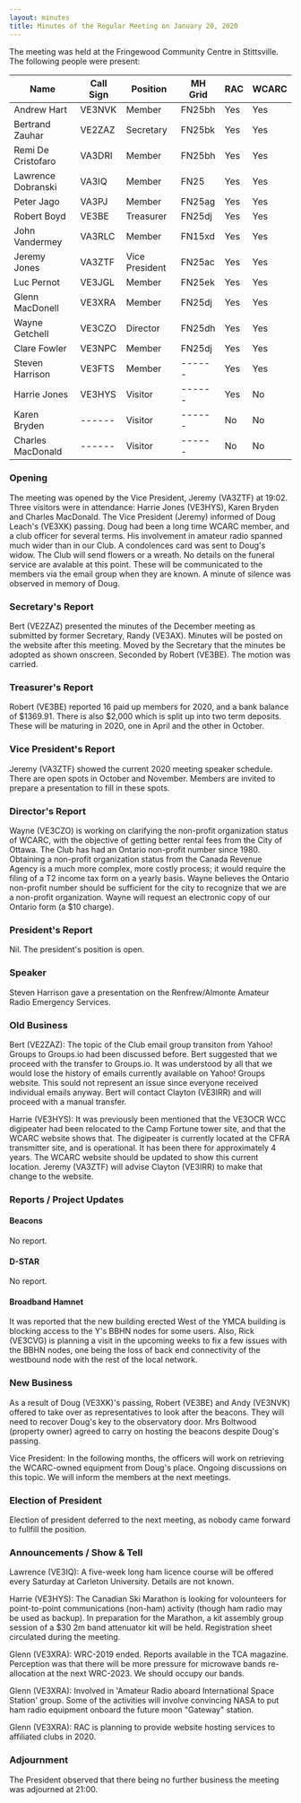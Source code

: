 ```yaml
---
layout: minutes
title: Minutes of the Regular Meeting on January 20, 2020
---
```


The meeting was held at  the Fringewood Community Centre in Stittsville.
The following people were present:

| Name                   | Call Sign  | Position         | MH Grid | RAC | WCARC |
|------------------------|------------|------------------|---------|-----|-------|
| Andrew Hart            | VE3NVK     | Member           | FN25bh  | Yes | Yes   |
| Bertrand Zauhar        | VE2ZAZ     | Secretary        | FN25bk  | Yes | Yes   |
| Remi De Cristofaro     | VA3DRI     | Member           | FN25bh  | Yes | Yes   |
| Lawrence Dobranski     | VA3IQ      | Member           | FN25    | Yes | Yes   |
| Peter Jago             | VA3PJ      | Member           | FN25ag  | Yes | Yes   |
| Robert Boyd            | VE3BE      | Treasurer        | FN25dj  | Yes | Yes   |
| John Vandermey         | VA3RLC     | Member           | FN15xd  | Yes | Yes   |
| Jeremy Jones           | VA3ZTF     | Vice President   | FN25ac  | Yes | Yes   |
| Luc Pernot             | VE3JGL     | Member           | FN25ek  | Yes | Yes   |
| Glenn MacDonell        | VE3XRA     | Member           | FN25dj  | Yes | Yes   |
| Wayne Getchell         | VE3CZO     | Director         | FN25dh  | Yes | Yes   |
| Clare Fowler           | VE3NPC     | Member           | FN25dj  | Yes | Yes   |
| Steven Harrison        | VE3FTS     | Member           | ------  | Yes | Yes   |
| Harrie Jones           | VE3HYS     | Visitor          | ------  | Yes | No    |
| Karen Bryden           | ------     | Visitor          | ------  | No  | No    |
| Charles MacDonald      | ------     | Visitor          | ------  | No  | No    |


### Opening

The meeting was opened by the Vice President, Jeremy (VA3ZTF) at 19:02.
Three visitors were in attendance: Harrie Jones (VE3HYS), Karen Bryden and Charles MacDonald.
The Vice President (Jeremy) informed of Doug Leach's (VE3XK) passing. Doug had been a long time WCARC member, and a club officer for several terms. His involvement in amateur radio spanned much wider than in our Club. A condolences card was sent to Doug's widow. The Club will send flowers or a wreath. No details on the funeral service are avalable at this point. These will be communicated to the members via the email group when they are known. A minute of silence was observed in memory of Doug.

### Secretary's Report

Bert (VE2ZAZ) presented the minutes of the December meeting as submitted by former Secretary, Randy (VE3AX). Minutes will be posted on the website after this meeting. Moved by the Secretary that the minutes be adopted as shown onscreen. Seconded by Robert (VE3BE). The motion was carried.

### Treasurer's Report

Robert (VE3BE) reported 16 paid up members for 2020, and a bank balance of $1369.91.
There is also $2,000 which is split up into two term deposits. These will be maturing in 2020, one in April and the other in October.

### Vice President's Report

Jeremy (VA3ZTF) showed the current 2020 meeting speaker schedule.  There are open spots in October and November. Members are invited to prepare a presentation to fill in these spots.

### Director's Report

Wayne (VE3CZO) is working on clarifying the non-profit organization status of WCARC, with the objective of getting better rental fees from the City of Ottawa. The Club has had an Ontario non-profit number since 1980. Obtaining a non-profit organization status from the Canada Revenue Agency is a much more complex, more costly process; it would require the filing of a T2 income tax form on a yearly basis. Wayne believes the Ontario non-profit number should be sufficient for the city to recognize that we are a non-profit organization. Wayne will request an electronic copy of our Ontario form (a $10 charge).

### President's Report

Nil. The president's position is open.

### Speaker

Steven Harrison gave a presentation on the Renfrew/Almonte Amateur Radio Emergency Services.

### Old Business

Bert (VE2ZAZ): The topic of the Club email group transiton from Yahoo! Groups to Groups.io had been discussed before. Bert suggested that we proceed with the transfer to Groups.io. It was understood by all that we would lose the history of emails currently available on Yahoo! Groups website. This sould not represent an issue since everyone received individual emails anyway. Bert will contact Clayton (VE3IRR) and will proceed with a manual transfer.

Harrie (VE3HYS): It was previously been mentioned that the VE3OCR WCC digipeater had been relocated to the Camp Fortune tower site, and that the WCARC website shows that. The digipeater is currently located at the CFRA transmitter site, and is operational. It has been there for approximately 4 years. The WCARC website should be updated to show this current location. Jeremy (VA3ZTF) will advise Clayton (VE3IRR) to make that change to the website.

### Reports / Project Updates

#### Beacons

No report.

#### D-STAR

No report.

#### Broadband Hamnet

It was reported that the new building erected West of the YMCA building is blocking access to the Y's BBHN nodes for some users. Also, Rick (VE3CVG) is planning a visit in the upcoming weeks to fix a few issues with the BBHN nodes, one being the loss of back end connectivity of the westbound node with the rest of the local network.

### New Business

As a result of Doug (VE3XK)'s passing, Robert (VE3BE) and Andy (VE3NVK) offered to take over as representatives to look after the beacons.  They will need to recover Doug's key to the observatory door. Mrs Boltwood (property owner) agreed to carry on hosting the beacons despite Doug's passing.

Vice President: In the following months, the officers will work on retrieving the WCARC-owned equipment from Doug's place. Ongoing discussions on this topic. We will inform the members at the next meetings.

### Election of President
Election of president deferred to the next meeting, as nobody came forward to fullfill the position.

### Announcements / Show & Tell

Lawrence (VE3IQ): A five-week long ham licence course will be offered every Saturday at Carleton University. Details are not known.

Harrie (VE3HYS): The Canadian Ski Marathon is looking for volounteers for point-to-point communications (non-ham) activity (though ham radio may be used as backup). In preparation for the Marathon, a kit assembly group session of a $30 2m band attenuator kit will be held. Registration sheet circulated during the meeting.

Glenn (VE3XRA): WRC-2019 ended. Reports available in the TCA magazine. Perception was that there will be more pressure for microwave bands re-allocation at the next WRC-2023. We should occupy our bands.

Glenn (VE3XRA): Involved in 'Amateur Radio aboard International Space Station' group. Some of the activities will involve convincing NASA to put ham radio equipment onboard the future moon "Gateway" station.

Glenn (VE3XRA): RAC is planning to provide website hosting services to affiliated clubs in 2020.

### Adjournment

The President observed that there being no further business the meeting was adjourned at 21:00.
